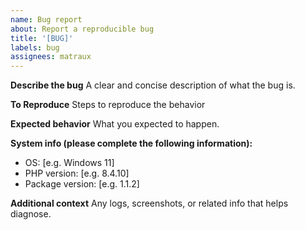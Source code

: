 ```yaml
---
name: Bug report
about: Report a reproducible bug
title: '[BUG]'
labels: bug
assignees: matraux
---
```


**Describe the bug**
A clear and concise description of what the bug is.


**To Reproduce**
Steps to reproduce the behavior


**Expected behavior**
What you expected to happen.


**System info (please complete the following information):**
- OS: [e.g. Windows 11]
- PHP version: [e.g. 8.4.10]
- Package version: [e.g. 1.1.2]


**Additional context**
Any logs, screenshots, or related info that helps diagnose.